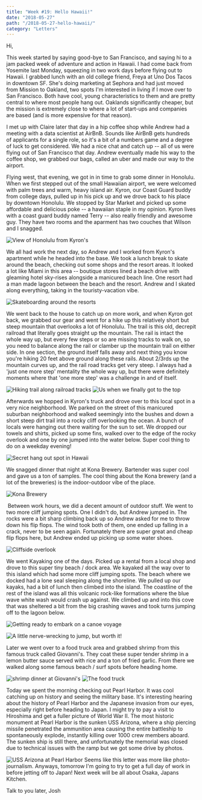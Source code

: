 ```yaml
---
title: "Week #19: Hello Hawaii!"
date: "2018-05-27"
path: "/2018-05-27-hello-hawaii/"
category: "Letters"
---
```


Hi,

This week started by saying good-bye to San Francisco, and saying hi to a jam packed week of adventure and action in Hawaii. I had come back from Yosemite last Monday, squeezing in two work days before flying out to Hawaii. I grabbed lunch with an old college friend, Freya at Uno Dos Tacos in downtown SF. She's doing marketing at Sephora and had just moved from Mission to Oakland, two spots I'm interested in living if I move over to San Francisco. Both have cool, young characteristics to them and are pretty central to where most people hang out. Oaklands significantly cheaper, but the mission is extremely close to where a lot of start-ups and companies are based (and is more expensive for that reason). 

I met up with Claire later that day in a hip coffee shop while Andrew had a meeting with a data scientist at AirBnB. Sounds like AirBnB gets hundreds of applicants for a single role, so it's a bit of a numbers game and a degree of luck to get considered. We had a nice chat and catch up -- all of us were flying out of San Francisco that day. Andrew eventually made his way to the coffee shop, we grabbed our bags, called an uber and made our way to the airport.

Flying west, that evening, we got in in time to grab some dinner in Honolulu. When we first stepped out of the small Hawaiian airport, we were welcomed with palm trees and warm, heavy island air. Kyron, our Coast Guard buddy from college days, pulled up in his pick up and we drove back to his place by downtown Honolulu. We stopped by Star Market and picked up some affordable and delicious poke -- a hawaiian staple in my opinion. Kyron lives with a coast guard buddy named Terry -- also really friendly and awesome guy. They have two rooms and the aparment has two couches that Wilson and I snagged.

![View of Honolulu from Kyron's](kyrons.jpg)


We all had work the next day, so Andrew and I worked from Kyron's apartment while he headed into the base. We took a lunch break to skate around the beach, checking out some shops and the resort areas. It looked a lot like Miami in this area -- boutique stores lined a beach drive with gleaming hotel sky-rises alongside a manicured beach line. One resort had a man made lagoon between the beach and the resort. Andrew and I skated along everything, taking in the touristy-vacation vibe.

![Skateboarding around the resorts](skateboard.jpg)

We went back to the house to catch up on more work, and when Kyron got back, we grabbed our gear and went for a hike up this relatively short but steep mountain that overlooks a lot of Honolulu. The trail is this old, decrepit railroad that literally goes straight up the mountain. The rail is intact the whole way up, but every few steps or so are missing tracks to walk on, so you need to balance along the rail or clamber up the mountain trail on either side. In one section, the ground itself falls away and next thing you know you're hiking 20 feet above ground along these rails. About 2/3rds up the mountain curves up, and the rail road tracks get very steep. I always had a 'just one more step' mentality the whole way up, but there were definitely moments where that 'one more step' was a challenge in and of itself.

![Hiking trail along railroad tracks](railroad.jpg)
![Us when we finally got to the top](summit.jpg)

Afterwards we hopped in Kyron's truck and drove over to this local spot in a very nice neighborhood. We parked on the street of this manicured suburban neighborhood and walked seemingly into the bushes and down a short steep dirt trail into a rocky cliff overlooking the ocean. A bunch of locals were hanging out there waiting for the sun to set. We dropped our towels and shirts, picked up some fins, walked over to the edge of the rocky overlook and one by one jumped into the water below. Super cool thing to do on a weekday evening!

![Secret hang out spot in Hawaii](cove.jpg)


We snagged dinner that night at Kona Brewery. Bartender was super cool and gave us a ton of samples. The cool thing about the Kona brewery (and a lot of the breweries) is the indoor-outdoor vibe of the place. 


![Kona Brewery](kona.jpg)

​
Between work hours, we did a decent amount of outdoor stuff. We went to two more cliff jumping spots. One I didn't do, but Andrew jumped in. The rocks were a bit sharp climbing back up so Andrew asked for me to throw down his flip flops. The wind took both of them, one ended up falling in a crack, never to be seen again. Fortunately there are super great and cheap flip flops here, but Andrew ended up picking up some water shoes.
​

![Cliffside overlook](overlook.jpg)

We went Kayaking one of the days. Picked up a rental from a local shop and drove to this super tiny beach / dock area. We kayaked all the way over to this island which had some more cliff jumping spots. The beach where we docked had a lone seal sleeping along the shoreline. We pulled up our kayaks, had a bit of lunch then climbed into the island. The coastline of the rest of the island was all this volcanic rock-like formations where the blue wave white wash would crash up against. We climbed up and into this cove that was sheltered a bit from the big crashing waves and took turns jumping off to the lagoon below. 

![Getting ready to embark on a canoe voyage](canoes.jpg)

![A little nerve-wrecking to jump, but worth it!](cave-jumping.jpg)

Later we went over to a food truck area and grabbed shrimp from this famous truck called Giovanni's. They coat these super tender shrimp in a lemon butter sauce served with rice and a ton of fried garlic. From there we walked along some famous beach / surf spots before heading home.

![shrimp dinner at Giovanni's](shrimp.jpg)
![The food truck](giovannis.jpg)

Today we spent the morning checking out Pearl Harbor. It was cool catching up on history and seeing the military base. It's interesting hearing about the history of Pearl Harbor and the Japanese invasion from our eyes, especially right before heading to Japan. I might try to pay a visit to Hiroshima and get a fuller picture of World War II. The most historic monument at Pearl Harbor is the sunken USS Arizona, where a ship piercing missile penetrated the ammunition area causing the entire battleship to spontaneously explode, instantly killing over 1000 crew members aboard. The sunken ship is still there, and unfortunately the memorial was closed due to technical issues with the ramp but we got some drive by photos.

![USS Arizona at Pearl Harbor](pearl-harbor.jpg)
Seems like this letter was more like photo-journalism. Anyways, tomorrow I'm going to try to get a full day of work in before jetting off to Japan! Next week will be all about Osaka, Japans Kitchen.

Talk to you later,
Josh
